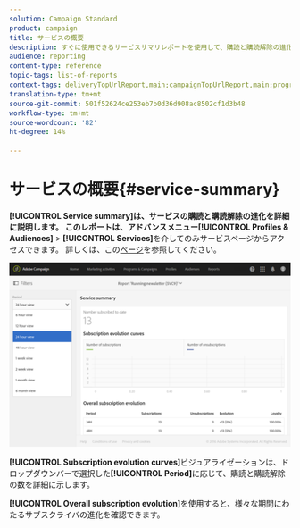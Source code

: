 ```yaml
---
solution: Campaign Standard
product: campaign
title: サービスの概要
description: すぐに使用できるサービスサマリレポートを使用して、購読と購読解除の進化について説明します。
audience: reporting
content-type: reference
topic-tags: list-of-reports
context-tags: deliveryTopUrlReport,main;campaignTopUrlReport,main;programTopUrlReport,main
translation-type: tm+mt
source-git-commit: 501f52624ce253eb7b0d36d908ac8502cf1d3b48
workflow-type: tm+mt
source-wordcount: '82'
ht-degree: 14%

---
```



# サービスの概要{#service-summary}

**[!UICONTROL Service summary]**は、サービスの購読と購読解除の進化を詳細に説明します。
このレポートは、アドバンスメニュー**[!UICONTROL Profiles & Audiences]** > **[!UICONTROL Services]**&#x200B;を介してのみサービスページからアクセスできます。 詳しくは、この[ページ](../../audiences/using/monitoring-subscriptions.md#service-reports)を参照してください。

![](assets/service-summary.png)

**[!UICONTROL Subscription evolution curves]**&#x200B;ビジュアライゼーションは、ドロップダウンバーで選択した&#x200B;**[!UICONTROL Period]**&#x200B;に応じて、購読と購読解除の数を詳細に示します。

**[!UICONTROL Overall subscription evolution]**&#x200B;を使用すると、様々な期間にわたるサブスクライバの進化を確認できます。
